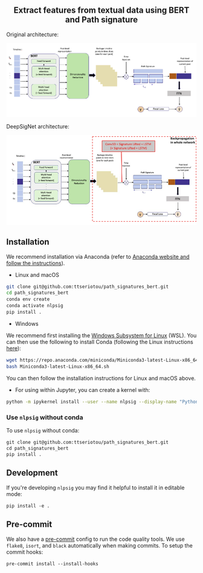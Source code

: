 <div align="center">
    <br>
    <p align="center">
    <h2>Extract features from textual data using BERT and Path signature</h2>
    </p>
</div>

Original architecture:
<p align="center">
<img src="./figs/architecture_figure.png" alt="Model architecture">
</p>

DeepSigNet architecture:
<p align="center">
<img src="./figs/updated_architecture_figure.png" alt="Model architecture">
</p>

## Installation

We recommend installation via Anaconda (refer to [Anaconda website and follow the instructions](https://docs.anaconda.com/anaconda/install/)).

* Linux and macOS

```bash
git clone git@github.com:ttseriotou/path_signatures_bert.git
cd path_signatures_bert
conda env create
conda activate nlpsig
pip install .
```

* Windows

We recommend first installing the [Windows Subsystem for Linux](https://docs.microsoft.com/en-us/windows/wsl/install) (WSL). You can then use the following to install Conda (following the Linux instructions [here](https://docs.conda.io/en/latest/miniconda.html#linux-installers)):

```bash
wget https://repo.anaconda.com/miniconda/Miniconda3-latest-Linux-x86_64.sh
bash Miniconda3-latest-Linux-x86_64.sh
```

You can then follow the installation instructions for Linux and macOS above.

* For using within Jupyter, you can create a kernel with:

```bash
python -m ipykernel install --user --name nlpsig --display-name "Python (nlpsig)"
```

### Use `nlpsig` without conda

To use `nlpsig` without conda:

```shell
git clone git@github.com:ttseriotou/path_signatures_bert.git
cd path_signatures_bert
pip install .
```

## Development

If you're developing `nlpsig` you may find it helpful to install it in editable mode:

```shell
pip install -e .
```

## Pre-commit

We also have a [pre-commit](https://pre-commit.com/) config to run the code quality tools. We use `flake8`, `isort`, and `black` automatically when making commits. To setup the commit hooks:

```shell
pre-commit install --install-hooks
```
